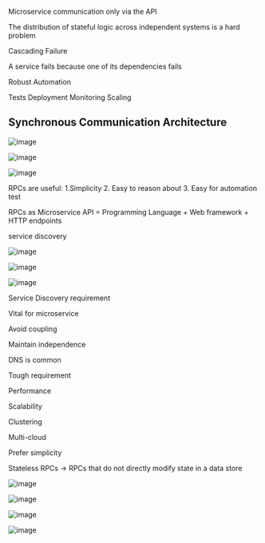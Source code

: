 Microservice communication only via the API

The distribution of stateful logic across independent systems is a hard problem

Cascading Failure

A service fails because one of its dependencies fails

Robust Automation

Tests Deployment Monitoring Scaling

## Synchronous Communication Architecture

![image](https://user-images.githubusercontent.com/40006814/162064876-a15889c1-4ae8-49e2-957a-a0a25cda837a.png)

![image](https://user-images.githubusercontent.com/40006814/162064946-8fe8bb1e-8288-4704-90b5-4c907d1eae3c.png)

![image](https://user-images.githubusercontent.com/40006814/162065137-4ccaf91c-09a3-44d2-b1fd-a84a777bc5d5.png)

RPCs are useful: 1.Simplicity 2. Easy to reason about 3. Easy for automation test

RPCs as Microservice API = Programming Language + Web framework + HTTP endpoints

service discovery

![image](https://user-images.githubusercontent.com/40006814/162066045-6d74a6d9-e6e8-4561-a490-bafc31a50415.png)

![image](https://user-images.githubusercontent.com/40006814/162067662-b8495d0b-b97d-4b71-89f8-0c5c5c385a08.png)

![image](https://user-images.githubusercontent.com/40006814/162067963-21c24681-6945-4216-922e-e54ca69bfa5e.png)

Service Discovery requirement

Vital for microservice

Avoid coupling

Maintain independence

DNS is common

Tough requirement

Performance

Scalability

Clustering

Multi-cloud

Prefer simplicity

Stateless RPCs -> RPCs that do not directly modify state in a data store

![image](https://user-images.githubusercontent.com/40006814/162071070-bda1c7a9-1352-4e60-ba15-052a5749f19c.png)

![image](https://user-images.githubusercontent.com/40006814/162071555-c29497a6-1625-4061-9924-c77b864d5da8.png)

![image](https://user-images.githubusercontent.com/40006814/162072380-5de07297-15ef-4885-bb85-124587c2fa80.png)

![image](https://user-images.githubusercontent.com/40006814/162073419-1bea2b16-0e99-4653-8f2d-16b0dc2c1924.png)
